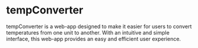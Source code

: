 # tempConverter
tempConverter is a web-app designed to make it easier for users to convert temperatures from one unit to another. With an intuitive and simple interface, this web-app provides an easy and efficient user experience.
